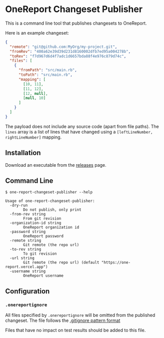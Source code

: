 # OneReport Changeset Publisher

This is a command line tool that publishes changesets to OneReport.

Here is an example changeset:

```json
{
  "remote": "git@github.com:MyOrg/my-project.git",
  "fromRev": "400a62e39d39d231d8160002dfb7ed95a004278b",
  "toRev": "f7d967d6d4f7adc1d6657bda88f4e976c879d74c",
  "files": [
    {
      "fromPath": "src/main.rb",
      "toPath": "src/main.rb",
      "mapping": [
        [10, 11],
        [11, 12],
        [12, null],
        [null, 10]
      ]
    }
  ]
}
```

The payload does not include any source code (apart from file paths). The `lines` array is a list of lines that have changed
using a `[leftLineNumber, rightLineNumber]` mapping.

## Installation

Download an executable from the [releases](https://github.com/SmartBear/one-report-changeset-publisher/releases) page.

## Command Line

    $ one-report-changeset-publisher --help

    Usage of one-report-changeset-publisher:
      -dry-run
            Do not publish, only print
      -from-rev string
            From git revision
      -organization-id string
            OneReport organization id
      -password string
            OneReport password
      -remote string
            Git remote (the repo url)
      -to-rev string
            To git revision
      -url string
            Git remote (the repo url) (default "https://one-report.vercel.app")
      -username string
            OneReport username

## Configuration

### `.onereportignore`

All files specified by `.onereportignore` will be omitted from the published changeset. The file follows the 
[.gitignore pattern format](https://git-scm.com/docs/gitignore#_pattern_format)

Files that have no impact on test results should be added to this file.
